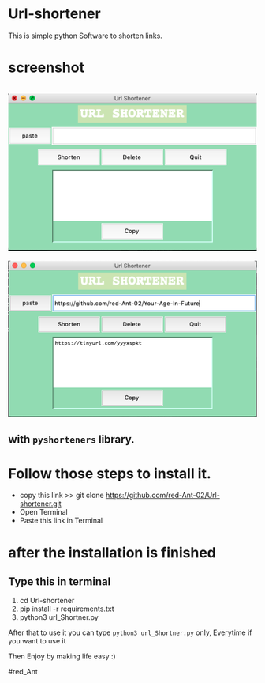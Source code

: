 # Url-shortener
This is simple python Software to shorten links.

# screenshot

<br>
<img src="Screen Shot 1.png"/>
<br>

<br>
<img src="Screen Shot 2.png"/>
<br>


with ``pyshorteners`` library.
 ---------------------

# Follow those steps to install it.

* copy this link >> git clone https://github.com/red-Ant-02/Url-shortener.git
* Open Terminal
* Paste this link in Terminal
# after the installation is finished

Type this in terminal
----------------------
1. cd Url-shortener
2. pip install -r requirements.txt
3. python3 url_Shortner.py

After that to use it you can type ``python3 url_Shortner.py`` only, Everytime if you want to use it

Then Enjoy by making life easy :)

#red_Ant
